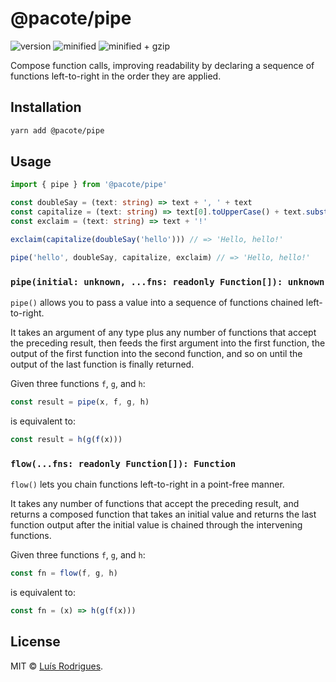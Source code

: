 # @pacote/pipe

![version](https://badgen.net/npm/v/@pacote/pipe)
![minified](https://badgen.net/bundlephobia/min/@pacote/pipe)
![minified + gzip](https://badgen.net/bundlephobia/minzip/@pacote/pipe)

Compose function calls, improving readability by declaring a sequence of
functions left-to-right in the order they are applied.

## Installation

```bash
yarn add @pacote/pipe
```

## Usage

```typescript
import { pipe } from '@pacote/pipe'

const doubleSay = (text: string) => text + ', ' + text
const capitalize = (text: string) => text[0].toUpperCase() + text.substring(1)
const exclaim = (text: string) => text + '!'

exclaim(capitalize(doubleSay('hello'))) // => 'Hello, hello!'

pipe('hello', doubleSay, capitalize, exclaim) // => 'Hello, hello!'
```

### `pipe(initial: unknown, ...fns: readonly Function[]): unknown`

`pipe()` allows you to pass a value into a sequence of functions chained
left-to-right.

It takes an argument of any type plus any number of functions that accept the
preceding result, then feeds the first argument into the first function, the
output of the first function into the second function, and so on until the
output of the last function is finally returned.

Given three functions `f`, `g`, and `h`:

```typescript
const result = pipe(x, f, g, h)
```

is equivalent to:

```typescript
const result = h(g(f(x)))
```

### `flow(...fns: readonly Function[]): Function`

`flow()` lets you chain functions left-to-right in a point-free manner.

It takes any number of functions that accept the preceding result, and returns
a composed function that takes an initial value and returns the last function
output after the initial value is chained through the intervening functions.

Given three functions `f`, `g`, and `h`:

```typescript
const fn = flow(f, g, h)
```

is equivalent to:

```typescript
const fn = (x) => h(g(f(x)))
```

## License

MIT © [Luís Rodrigues](https://goblindegook.com).
